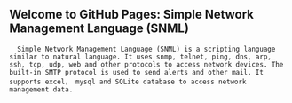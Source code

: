 ## Welcome to GitHub Pages: Simple Network Management Language (SNML)

      Simple Network Management Language (SNML) is a scripting language similar to natural language. It uses snmp, telnet, ping, dns, arp, ssh, tcp, udp, web and other protocols to access network devices. The built-in SMTP protocol is used to send alerts and other mail. It supports excel， mysql and SQLite database to access network management data.
